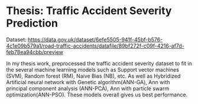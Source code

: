 # Thesis: Traffic Accident Severity Prediction 
Dataset: https://data.gov.uk/dataset/6efe5505-941f-45bf-b576-4c1e09b579a1/road-traffic-accidents/datafile/89bf272f-c09f-4216-af7d-feb78ea94cbb/preview

In my thesis work, preprocessed the traffic accident severity dataset to fit in the several machine learning models such as Support vector machines (SVM), Random forest (RM), Naive Bias (NB), etc. As well as Hybridized Artificial neural network with Genetic algorithm(ANN-GA), Ann with principal component analysis (ANN-PCA), Ann with particle swarm optimization(ANN-PSO). These models overall gives us best performance.
